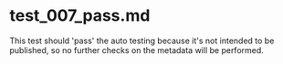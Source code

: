 # test\_007\_pass.md

This test should 'pass' the auto testing because it's not intended to be published, so no further checks on 
the metadata will be performed.

<!---
Publish: no
Categories: Planning, Reliability, Collaboration, Crosscutting, Performance
Topics: improving productivity and sustainability, reproducibility, testing, continuous integration testing, documentation
Tags: training, webinar, video
Level: 2
Prerequisites: defaults
Aggregate: subresource
--->


